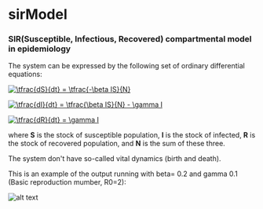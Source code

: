 # sirModel

### SIR(Susceptible, Infectious, Recovered) compartmental model in epidemiology

The system can be expressed by the following set of ordinary differential equations:

<a href="https://www.codecogs.com/eqnedit.php?latex=\dpi{300}&space;\tfrac{dS}{dt}&space;=&space;\tfrac{-\beta&space;IS}{N}" target="_blank"><img src="https://latex.codecogs.com/gif.latex?\dpi{300}&space;\tfrac{dS}{dt}&space;=&space;\tfrac{-\beta&space;IS}{N}" title="\tfrac{dS}{dt} = \tfrac{-\beta IS}{N}" /></a> 

<a href="https://www.codecogs.com/eqnedit.php?latex=\dpi{300}&space;\tfrac{dI}{dt}&space;=&space;\tfrac{\beta&space;IS}{N}&space;-&space;\gamma&space;I" target="_blank"><img src="https://latex.codecogs.com/gif.latex?\dpi{300}&space;\tfrac{dI}{dt}&space;=&space;\tfrac{\beta&space;IS}{N}&space;-&space;\gamma&space;I" title="\tfrac{dI}{dt} = \tfrac{\beta IS}{N} - \gamma I" /></a>

<a href="https://www.codecogs.com/eqnedit.php?latex=\dpi{300}&space;\tfrac{dR}{dt}&space;=&space;\gamma&space;I" target="_blank"><img src="https://latex.codecogs.com/gif.latex?\dpi{300}&space;\tfrac{dR}{dt}&space;=&space;\gamma&space;I" title="\tfrac{dR}{dt} = \gamma I" /></a>


where **S** is the stock of susceptible population, **I** is the stock of infected, **R** is the stock of recovered population, and **N** is the sum of these three.

The system don't have so-called vital dynamics (birth and death).


This is an example of the output running with beta= 0.2 and gamma 0.1 (Basic reproduction mumber, R0=2):

![alt text](https://github.com/AgustinPardo/sirModel/blob/master/Figure_1.png)
